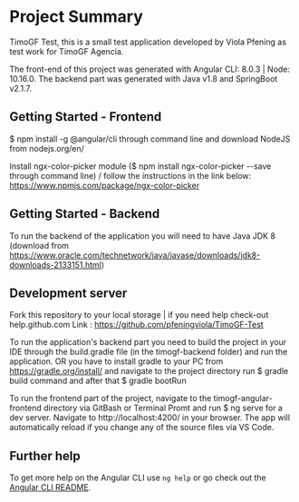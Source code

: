 # Project Summary
TimoGF Test, this is a small test application developed by Viola Pfening as test work for TimoGF Agencia.

The front-end of this project was generated with Angular CLI: 8.0.3 | Node: 10.16.0.
The backend part was generated with Java v1.8 and SpringBoot v2.1.7.

## Getting Started - Frontend

$ npm install -g @angular/cli through command line and download NodeJS from nodejs.org/en/

Install ngx-color-picker module ($ npm install ngx-color-picker --save through command line) / follow the instructions in the link below:
https://www.npmjs.com/package/ngx-color-picker

## Getting Started - Backend

To run the backend of the application you will need to have Java JDK 8 (download from https://www.oracle.com/technetwork/java/javase/downloads/jdk8-downloads-2133151.html)

## Development server

Fork this repository to your local storage | if you need help check-out  help.github.com
Link : https://github.com/pfeningviola/TimoGF-Test


To run the application's backend part you need to build the project in your IDE through the build.gradle file (in the timogf-backend folder) and run the application.
OR you have to install gradle to your PC from https://gradle.org/install/ and navigate to the project directory run $ gradle build command and after that $ gradle bootRun

To run the frontend part of the project, navigate to the timogf-angular-frontend directory via GitBash or Terminal Promt and run $ ng serve for a dev server. Navigate to http://localhost:4200/ in your browser.
The app will automatically reload if you change any of the source files via VS Code.

## Further help

To get more help on the Angular CLI use `ng help` or go check out the [Angular CLI README](https://github.com/angular/angular-cli/blob/master/README.md).